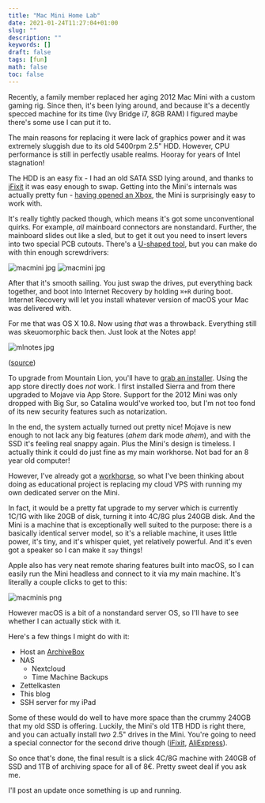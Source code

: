 ```yaml
---
title: "Mac Mini Home Lab"
date: 2021-01-24T11:27:04+01:00
slug: ""
description: ""
keywords: []
draft: false
tags: [fun]
math: false
toc: false
---
```


Recently, a family member replaced her aging 2012 Mac Mini with a custom gaming rig. Since then, it's been lying around, and because it's a decently specced machine for its time (Ivy Bridge i7, 8GB RAM) I figured maybe there's some use I can put it to.

The main reasons for replacing it were lack of graphics power and it was extremely sluggish due to its old 5400rpm 2.5" HDD. However, CPU performance is still in perfectly usable realms. Hooray for years of Intel stagnation!

The HDD is an easy fix - I had an old SATA SSD lying around, and thanks to [iFixit](https://www.ifixit.com/Guide/Mac+mini+Late+2012+Hard+Drive+Replacement/11716) it was easy enough to swap. Getting into the Mini's internals was actually pretty fun - [having opened an Xbox](../xbox/), the Mini is surprisingly easy to work with. 

It's really tightly packed though, which means it's got some unconventional quirks. For example, *all* mainboard connectors are nonstandard. Further, the mainboard slides out like a sled, but to get it out you need to insert levers into two special PCB cutouts. There's a [U-shaped tool](https://eustore.ifixit.com/products/mac-mini-logic-board-removal-tool), but you can make do with thin enough screwdrivers:

![macmini jpg](../macmini1.jpg)
![macmini jpg](../macmini2.jpg)

After that it's smooth sailing. You just swap the drives, put everything back together, and boot into Internet Recovery by holding `⌘+R` during boot. Internet Recovery will let you install whatever version of macOS your Mac was delivered with. 

For me that was OS X 10.8. Now using *that* was a throwback. Everything still was skeuomorphic back then. Just look at the Notes app!

![mlnotes jpg](../mlnotes.jpg)

([source](https://news.softpedia.com/news/OS-X-Mountain-Lion-Features-Notes-254224.shtml))

To upgrade from Mountain Lion, you'll have to [grab an installer](https://support.apple.com/en-us/HT211683). Using the app store directly does *not* work. I first installed Sierra and from there upgraded to Mojave via App Store. Support for the 2012 Mini was only dropped with Big Sur, so Catalina would've worked too, but I'm not too fond of its new security features such as notarization.

In the end, the system actually turned out pretty nice! Mojave is new enough to not lack any big features (*ahem* dark mode *ahem*), and with the SSD it's feeling real snappy again. Plus the Mini's design is timeless. I actually think it could do just fine as my main workhorse. Not bad for an 8 year old computer!

However, I've already got a [workhorse](../setups/), so what I've been thinking about doing as educational project is replacing my cloud VPS with running my own dedicated server on the Mini. 

In fact, it would be a pretty fat upgrade to my server which is currently 1C/1G with like 20GB of disk, turning it into 4C/8G plus 240GB disk. And the Mini is a machine that is exceptionally well suited to the purpose: there is a basically identical server model, so it's a reliable machine, it uses little power, it's tiny, and it's whisper quiet, yet relatively powerful. And it's even got a speaker so I can make it `say` things!

Apple also has very neat remote sharing features built into macOS, so I can easily run the Mini headless and connect to it via my main machine. It's literally a couple clicks to get to this:

![macminis png](../macminis.png)

However macOS is a bit of a nonstandard server OS, so I'll have to see whether I can actually stick with it.

Here's a few things I might do with it:

* Host an [ArchiveBox](https://github.com/ArchiveBox/ArchiveBox)
* NAS
  * Nextcloud
  * Time Machine Backups
* Zettelkasten
* This blog
* SSH server for my iPad

Some of these would do well to have more space than the crummy 240GB that my old SSD is offering. Luckily, the Mini's old 1TB HDD is right there, and you can actually install *two* 2.5" drives in the Mini. You're going to need a special connector for the second drive though ([iFixit](https://eustore.ifixit.com/products/mac-mini-dual-drive-kit), [AliExpress](https://www.aliexpress.com/item/32875202193.html)).

So once that's done, the final result is a slick 4C/8G machine with 240GB of SSD and 1TB of archiving space for all of 8€. Pretty sweet deal if you ask me.

I'll post an update once something is up and running.


